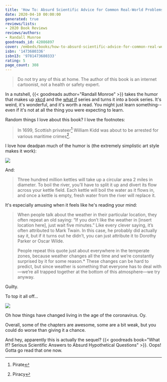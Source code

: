 ```yaml
---
title: 'How To: Absurd Scientific Advice for Common Real-World Problems'
date: 2020-04-10 00:00:00
generated: true
reviews/lists:
- 2020 Book Reviews
reviews/authors:
- Randall Munroe
goodreads_id: 42086897
cover: /embeds/books/how-to-absurd-scientific-advice-for-common-real-world-problems.jpg
isbn: '1473680336'
isbn13: '9781473680333'
rating: 5
page_count: 308
---
```

> Do not try any of this at home. The author of this book is an internet cartoonist, not a health or safety expert.

In a nutshell, {{< goodreads author="Randall Monroe" >}} takes the humor that makes up [xkcd](https://xkcd.com/) and the [what if](https://what-if.xkcd.com/) series and turns it into a book series. It's weird, it's wonderful, and it's worth a read. You might just learn something-- even if it's not at all the thing you were expecting to learn.  

<!--more-->

Random things I love about this book? I love the footnotes:  

> In 1699, Scottish privateer[^1] William Kidd was about to be arrested for various maritime crimes[^2].

I love how deadpan much of the humor is (the extremely simplistic art style makes it work):  

![](/embeds/books/attachments/how-to-absurd-scientific-advice-for-common-real-world-problems-x-1.png)  

And:  

> Three hundred million kettles will take up a circular area 2 miles in diameter. To boil the river, you’ll have to split it up and divert its flow across your kettle field. Each kettle will boil the water as it flows in, and once a kettle is empty, fresh water from the river will replace it.

It's especially amusing when it feels like he's reading your mind:  

> When people talk about the weather in their particular location, they often repeat an old saying: “If you don’t like the weather in [insert location here], just wait five minutes.” Like every clever saying, it’s often attributed to Mark Twain. In this case, he probably did actually say it, but if it turns out he didn’t, you can just attribute it to Dorothy Parker or Oscar Wilde.  
>
> People repeat this quote just about everywhere in the temperate zones, because weather changes all the time and we’re constantly surprised by it for some reason.* These changes can be hard to predict, but since weather is something that everyone has to deal with—we’re all trapped together at the bottom of this atmosphere—we try anyway.  

Guilty.  

To top it all off...  

![](/embeds/books/attachments/how-to-absurd-scientific-advice-for-common-real-world-problems-x-2.png)  

Oh how things have changed living in the age of the coronavirus. Oy.  

Overall, some of the chapters are awesome, some are a bit weak, but you could do worse than giving it a chance.  

And hey, apparently this is actually the sequel? {{< goodreads book="What If? Serious Scientific Answers to Absurd Hypothetical Questions" >}}. Oops! Gotta go read that one now.  

[^1]: Pirate
[^2]: Piracy